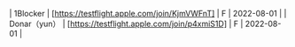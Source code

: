 | 1Blocker | [https://testflight.apple.com/join/KjmVWFnT] | F | 2022-08-01 |
| Donar（yun） | [https://testflight.apple.com/join/p4xmiS1D] | F | 2022-08-01 |
